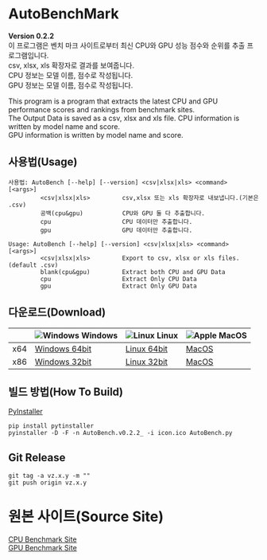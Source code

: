 # AutoBenchMark

**Version 0.2.2**<br>
이 프로그램은 벤치 마크 사이트로부터 최신 CPU와 GPU 성능 점수와 순위를 추출 프로그램입니다.<br>
csv, xlsx, xls 확장자로 결과를 보여줍니다.<br>
CPU 정보는 모델 이름, 점수로 작성됩니다.<br>
GPU 정보는 모델 이름, 점수로 작성됩니다.<br>

This program is a program that extracts the latest CPU and GPU performance scores and rankings from benchmark sites.<br>
The Output Data is saved as a csv, xlsx and xls file.
CPU information is written by model name and score.<br>
GPU information is written by model name and score.<br>

## 사용법(Usage)
```
사용법: AutoBench [--help] [--version] <csv|xlsx|xls> <command> [<args>]
         <csv|xlsx|xls>         csv,xlsx 또는 xls 확장자로 내보냅니다.(기본은 .csv)
         공백(cpu&gpu)           CPU와 GPU 둘 다 추출합니다.
         cpu                    CPU 데이터만 추출합니다.
         gpu                    GPU 데이터만 추출합니다.
```

```
Usage: AutoBench [--help] [--version] <csv|xlsx|xls> <command> [<args>]
         <csv|xlsx|xls>         Export to csv, xlsx or xls files.(default .csv)
         blank(cpu&gpu)         Extract both CPU and GPU Data
         cpu                    Extract Only CPU Data
         gpu                    Extract Only GPU Data
```

## 다운로드(Download)
|  | ![Windows](https://icongr.am/devicon/windows8-original.svg) Windows | ![Linux](https://icongr.am/devicon/linux-original.svg) Linux | ![Apple](https://icongr.am/devicon/apple-original.svg) MacOS |
|-|-|-|-|
| x64 |  [Windows 64bit](https://sourceforge.net/projects/autobench/files/v0.2.2/Windows%28x64%29/) |  [Linux 64bit](https://sourceforge.net/projects/autobench/files/v0.2.2/Linux64/) | [MacOS](https://sourceforge.net/projects/autobench/files/v0.2.2/MacOS/) |
| x86 | [Windows 32bit](https://sourceforge.net/projects/autobench/files/v0.2.2/Windows%28x86%29/) | [Linux 32bit](https://sourceforge.net/projects/autobench/files/v0.2.2/Linux32/) | [MacOS](https://sourceforge.net/projects/autobench/files/v0.2.2/MacOS/) |

## 빌드 방법(How To Build)
[PyInstaller](https://pyinstaller.readthedocs.io/en/stable/usage.html)
```
pip install pytinstaller
pyinstaller -D -F -n AutoBench.v0.2.2_ -i icon.ico AutoBench.py
```

## Git Release
```
git tag -a vz.x.y -m ""
git push origin vz.x.y
```

# 원본 사이트(Source Site)

[CPU Benchmark Site](https://www.cpubenchmark.net/)<br>
[GPU Benchmark Site](https://www.videocardbenchmark.net/)
